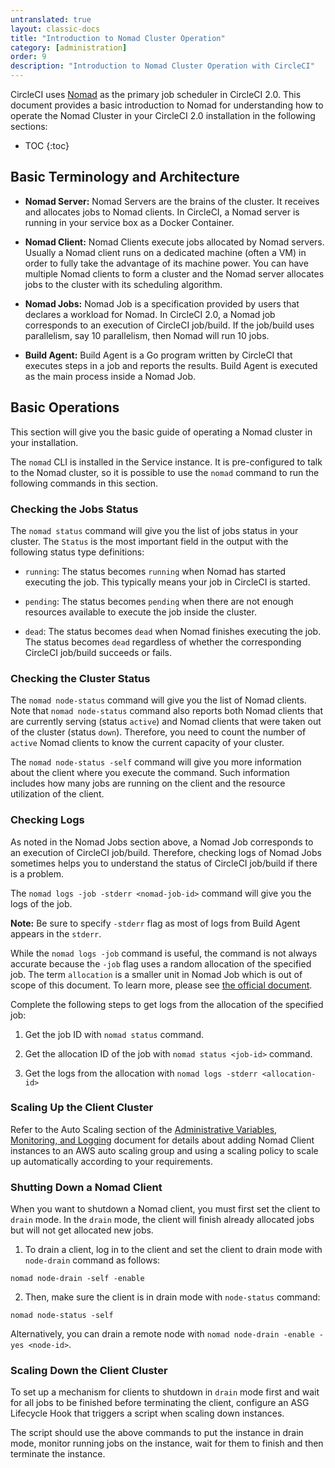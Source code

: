 ```yaml
---
untranslated: true
layout: classic-docs
title: "Introduction to Nomad Cluster Operation"
category: [administration]
order: 9
description: "Introduction to Nomad Cluster Operation with CircleCI"
---
```


CircleCI uses [Nomad](https://www.hashicorp.com/blog/nomad-announcement/) as the primary job scheduler in CircleCI 2.0.
This document provides a basic introduction to Nomad for understanding how to operate the Nomad Cluster in your CircleCI 2.0 installation in the following sections:

* TOC
{:toc}

## Basic Terminology and Architecture

- **Nomad Server:** Nomad Servers are the brains of the cluster. It receives and allocates jobs to Nomad clients. In CircleCI, a Nomad server is running in your service box as a Docker Container.

- **Nomad Client:** Nomad Clients execute jobs allocated by Nomad servers. Usually a Nomad client runs on a dedicated machine (often a VM) in order to fully take the advantage of its machine power. You can have multiple Nomad clients to form a cluster and the Nomad server allocates jobs to the cluster with its scheduling algorithm.

- **Nomad Jobs:** Nomad Job is a specification provided by users that declares a workload for Nomad. In CircleCI 2.0, a Nomad job corresponds to an execution of CircleCI job/build. If the job/build uses parallelism, say 10 parallelism, then Nomad will run 10 jobs.

- **Build Agent:** Build Agent is a Go program written by CircleCI that executes steps in a job and reports the results. Build Agent is executed as the main process inside a Nomad Job.

## Basic Operations

This section will give you the basic guide of operating a Nomad cluster in your installation.

The `nomad` CLI is installed in the Service instance. It is pre-configured to talk to the Nomad cluster, so it is possible to use the `nomad` command to run the following commands in this section.

### Checking the Jobs Status

The `nomad status` command will give you the list of jobs status in your cluster. The `Status` is the most important field in the output with the following status type definitions:

- `running`: The status becomes `running` when Nomad has started executing the job. This typically means your job in CircleCI is started.

- `pending`: The status becomes `pending` when there are not enough resources available to execute the job inside the cluster.

- `dead`: The status becomes `dead` when Nomad finishes executing the job. The status becomes `dead` regardless of whether the corresponding CircleCI job/build succeeds or fails.

### Checking the Cluster Status

The `nomad node-status` command will give you the list of Nomad clients. Note that `nomad node-status` command also reports both Nomad clients that are currently serving (status `active`) and Nomad clients
that were taken out of the cluster (status `down`). Therefore, you need to count the number of `active` Nomad clients to know the current capacity of your cluster.

The `nomad node-status -self` command will give you more information about the client where you execute the command. Such information includes how many jobs are running on the client and the resource utilization of the client.

### Checking Logs

As noted in the Nomad Jobs section above, a Nomad Job corresponds to an execution of CircleCI job/build. Therefore, checking logs of Nomad Jobs sometimes helps you to understand the status of CircleCI job/build if there is a problem.

The `nomad logs -job -stderr <nomad-job-id>` command will give you the logs of the job.

**Note:** Be sure to specify `-stderr` flag as most of logs from Build Agent appears in the `stderr`.

While the `nomad logs -job` command is useful, the command is not always accurate because the `-job` flag uses a random allocation of the specified job. The term `allocation` is a smaller unit in Nomad Job which is out of scope of this document. To learn more, please see [the official document](https://www.nomadproject.io/docs/internals/scheduling.html).

Complete the following steps to get logs from the allocation of the specified job:

1. Get the job ID with `nomad status` command.

1. Get the allocation ID of the job with `nomad status <job-id>` command.

1. Get the logs from the allocation with `nomad logs -stderr <allocation-id>`

<!---
## Scaling the Nomad Cluster
Nomad itself does not provide a scaling method for cluster, so you must implement one. This section provides basic operations regarding scaling a cluster.
--->

### Scaling Up the Client Cluster

Refer to the Auto Scaling section of the [Administrative Variables, Monitoring, and Logging](https://circleci.com/docs/2.0/monitoring/#auto-scaling) document for details about adding Nomad Client instances to an AWS auto scaling group and using a scaling policy to scale up automatically according to your requirements. 

<!--- 
commenting until we have non-aws installations?
Scaling up Nomad cluster is very straightforward. To scale up, you need to register new Nomad clients into the cluster. If a Nomad client knows the IP addresses of Nomad servers, then the client can register to the cluster automatically.
HashiCorp recommends using Consul or other service discovery mechanisms to make this more robust in production. For more information, see the following pages in the official documentation for [Clustering](https://www.nomadproject.io/intro/getting-started/cluster.html), [Service Discovery](https://www.nomadproject.io/docs/service-discovery/index.html), and [Consul Integration](https://www.nomadproject.io/docs/agent/configuration/consul.html).
--->

### Shutting Down a Nomad Client

When you want to shutdown a Nomad client, you must first set the client to `drain` mode. In the `drain` mode, the client will finish already allocated jobs but will not get allocated new jobs.

1. To drain a client, log in to the client and set the client to drain mode with `node-drain` command as follows:

`nomad node-drain -self -enable`

2. Then, make sure the client is in drain mode with `node-status` command:

`nomad node-status -self`

Alternatively, you can drain a remote node with `nomad node-drain -enable -yes <node-id>`.

### Scaling Down the Client Cluster

To set up a mechanism for clients to shutdown in `drain` mode first and wait for all jobs to be finished before terminating the client, configure an ASG Lifecycle Hook that triggers a script when scaling down instances.

The script should use the above commands to put the instance in drain mode, monitor running jobs on the instance, wait for them to finish and then terminate the instance.
